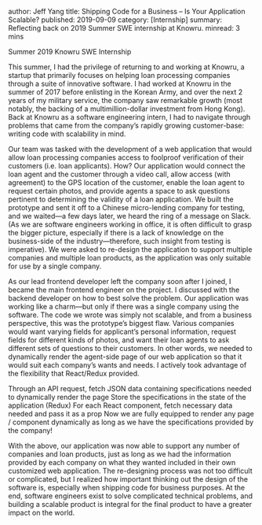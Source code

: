 author: Jeff Yang
title: Shipping Code for a Business – Is Your Application Scalable?
published: 2019-09-09
category: [Internship]
summary: Reflecting back on 2019 Summer SWE internship at Knowru. 
minread: 3 mins

Summer 2019 Knowru SWE Internship

This summer, I had the privilege of returning to and working at Knowru, a startup that primarily focuses on helping loan processing companies through a suite of innovative software. I had worked at Knowru in the summer of 2017 before enlisting in the Korean Army, and over the next 2 years of my military service, the company saw remarkable growth (most notably, the backing of a multimillion-dollar investment from Hong Kong). Back at Knowru as a software engineering intern, I had to navigate through problems that came from the company’s rapidly growing customer-base: writing code with scalability in mind.

Our team was tasked with the development of a web application that would allow loan processing companies access to foolproof verification of their customers (i.e. loan applicants). How? Our application would connect the loan agent and the customer through a video call, allow access (with agreement) to the GPS location of the customer, enable the loan agent to request certain photos, and provide agents a space to ask questions pertinent to determining the validity of a loan application. We built the prototype and sent it off to a Chinese micro-lending company for testing, and we waited—a few days later, we heard the ring of a message on Slack. (As we are software engineers working in office, it is often difficult to grasp the bigger picture, especially if there is a lack of knowledge on the business-side of the industry—therefore, such insight from testing is imperative). We were asked to re-design the application to support multiple companies and multiple loan products, as the application was only suitable for use by a single company.

As our lead frontend developer left the company soon after I joined, I became the main frontend engineer on the project. I discussed with the backend developer on how to best solve the problem. Our application was working like a charm—but only if there was a single company using the software. The code we wrote was simply not scalable, and from a business perspective, this was the prototype’s biggest flaw. Various companies would want varying fields for applicant’s personal information, request fields for different kinds of photos, and want their loan agents to ask different sets of questions to their customers. In other words, we needed to dynamically render the agent-side page of our web application so that it would suit each company’s wants and needs. I actively took advantage of the flexibility that React/Redux provided.

Through an API request, fetch JSON data containing specifications needed to dynamically render the page
Store the specifications in the state of the application (Redux)
For each React component, fetch necessary data needed and pass it as a prop
Now we are fully equipped to render any page / component dynamically as long as we have the specifications provided by the company!

With the above, our application was now able to support any number of companies and loan products, just as long as we had the information provided by each company on what they wanted included in their own customized web application. The re-designing process was not too difficult or complicated, but I realized how important thinking out the design of the software is, especially when shipping code for business purposes. At the end, software engineers exist to solve complicated technical problems, and building a scalable product is integral for the final product to have a greater impact on the world.